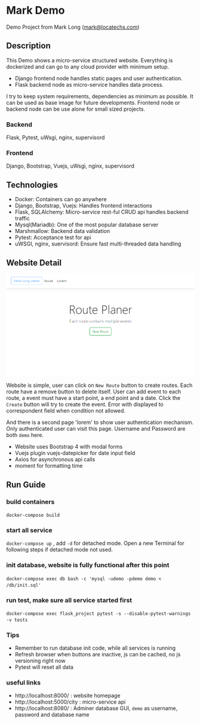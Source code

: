 # Mark Demo

Demo Project from Mark Long (mark@locatechs.com)

## Description

This Demo shows a micro-service structured website. Everything is dockerized and can go to any cloud provider with minimum setup.

- Django frontend node handles static pages and user authentication.
- Flask backend node as micro-service handles data process.

I try to keep system requirements, dependencies as minimum as possible. It can be used as base image for future developments. Frontend node or backend node can be use alone for small sized projects.

### Backend

Flask, Pytest, uWsgi, nginx, supervisord

### Frontend

Django, Bootstrap, Vuejs, uWsgi, nginx, supervisord

## Technologies

- Docker: Containers can go anywhere
- Django, Bootstrap, Vuejs: Handles frontend interactions
- Flask, SQLAlchemy: Micro-service rest-ful CRUD api handles backend traffic
- Mysql(Mariadb): One of the most popular database server
- Marshmallow: Backend data validation
- Pytest: Acceptance test for api
- uWSGI, nginx, suervisord: Ensure fast multi-threaded data handling

## Website Detail

![alt text](/images/index.PNG?raw=true "home page")

Website is simple, user can click on `New Route` button to create routes. Each route have a remove button to delete itself.
User can add event to each route, a event must have a start point, a end point and a date. Click the `Create` button will try to create the event. Error with displayed to correspondent field when condition not allowed.

And there is a second page 'lorem' to show user authentication mechanism. Only authenticated user can visit this page. Username and Password are both `demo` here.

- Website uses Bootstrap 4 with modal forms
- Vuejs plugin vuejs-datepicker for date input field
- Axios for asynchronous api calls
- moment for formatting time

## Run Guide

### build containers

`docker-compose build`

### start all service

`docker-compose up` , add `-d` for detached mode. Open a new Terminal for following steps if detached mode not used.

### init database, website is fully functional after this point

`docker-compose exec db bash -c 'mysql -udemo -pdemo demo < /db/init.sql'`

### run test, make sure all service started first

`docker-compose exec flask_project pytest -s --disable-pytest-warnings -v tests`

### Tips

- Remember to run database init code, while all services is running
- Refresh browser when buttons are inactive, js can be cached, no js versioning right now
- Pytest will reset all data

### useful links

- http://localhost:8000/ : website homepage
- http://localhost:5000/city : micro-service api
- http://localhost:8080/ : Adminer database GUI, `demo` as username, password and database name
